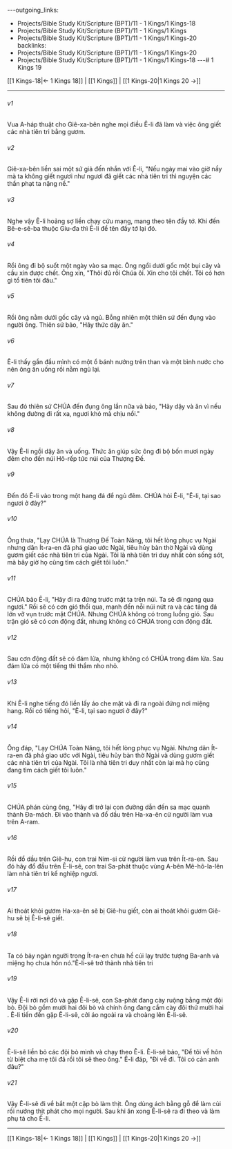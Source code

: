 ---outgoing_links:
  - Projects/Bible Study Kit/Scripture (BPT)/11 - 1 Kings/1 Kings-18
  - Projects/Bible Study Kit/Scripture (BPT)/11 - 1 Kings/1 Kings
  - Projects/Bible Study Kit/Scripture (BPT)/11 - 1 Kings/1 Kings-20
backlinks:
  - Projects/Bible Study Kit/Scripture (BPT)/11 - 1 Kings/1 Kings-20
  - Projects/Bible Study Kit/Scripture (BPT)/11 - 1 Kings/1 Kings-18
---# 1 Kings 19

[[1 Kings-18|← 1 Kings 18]] | [[1 Kings]] | [[1 Kings-20|1 Kings 20 →]]
***



###### v1 
Vua A-háp thuật cho Giê-xa-bên nghe mọi điều Ê-li đã làm và việc ông giết các nhà tiên tri bằng gươm. 

###### v2 
Giê-xa-bên liền sai một sứ giả đến nhắn với Ê-li, "Nếu ngày mai vào giờ nầy mà ta không giết ngươi như ngươi đã giết các nhà tiên tri thì nguyện các thần phạt ta nặng nề." 

###### v3 
Nghe vậy Ê-li hoảng sợ liền chạy cứu mạng, mang theo tên đầy tớ. Khi đến Bê-e-sê-ba thuộc Giu-đa thì Ê-li để tên đầy tớ lại đó. 

###### v4 
Rồi ông đi bộ suốt một ngày vào sa mạc. Ông ngồi dưới gốc một bụi cây và cầu xin được chết. Ông xin, "Thôi đủ rồi Chúa ôi. Xin cho tôi chết. Tôi có hơn gì tổ tiên tôi đâu." 

###### v5 
Rồi ông nằm dưới gốc cây và ngủ. Bỗng nhiên một thiên sứ đến đụng vào người ông. Thiên sứ bảo, "Hãy thức dậy ăn." 

###### v6 
Ê-li thấy gần đầu mình có một ổ bánh nướng trên than và một bình nước cho nên ông ăn uống rồi nằm ngủ lại. 

###### v7 
Sau đó thiên sứ CHÚA đến đụng ông lần nữa và bảo, "Hãy dậy và ăn vì nếu không đường đi rất xa, ngươi khó mà chịu nổi." 

###### v8 
Vậy Ê-li ngồi dậy ăn và uống. Thức ăn giúp sức ông đi bộ bốn mươi ngày đêm cho đến núi Hô-rếp tức núi của Thượng Đế. 

###### v9 
Đến đó Ê-li vào trong một hang đá để ngủ đêm. CHÚA hỏi Ê-li, "Ê-li, tại sao ngươi ở đây?" 

###### v10 
Ông thưa, "Lạy CHÚA là Thượng Đế Toàn Năng, tôi hết lòng phục vụ Ngài nhưng dân Ít-ra-en đã phá giao ước Ngài, tiêu hủy bàn thờ Ngài và dùng gươm giết các nhà tiên tri của Ngài. Tôi là nhà tiên tri duy nhất còn sống sót, mà bây giờ họ cũng tìm cách giết tôi luôn." 

###### v11 
CHÚA bảo Ê-li, "Hãy đi ra đứng trước mặt ta trên núi. Ta sẽ đi ngang qua ngươi." Rồi sẽ có cơn gió thổi qua, mạnh đến nỗi núi nứt ra và các tảng đá lớn vỡ vụn trước mặt CHÚA. Nhưng CHÚA không có trong luồng gió. Sau trận gió sẽ có cơn động đất, nhưng không có CHÚA trong cơn động đất. 

###### v12 
Sau cơn động đất sẽ có đám lửa, nhưng không có CHÚA trong đám lửa. Sau đám lửa có một tiếng thì thầm nho nhỏ. 

###### v13 
Khi Ê-li nghe tiếng đó liền lấy áo che mặt và đi ra ngoài đứng nơi miệng hang. Rồi có tiếng hỏi, "Ê-li, tại sao ngươi ở đây?" 

###### v14 
Ông đáp, "Lạy CHÚA Toàn Năng, tôi hết lòng phục vụ Ngài. Nhưng dân Ít-ra-en đã phá giao ước với Ngài, tiêu hủy bàn thờ Ngài và dùng gươm giết các nhà tiên tri của Ngài. Tôi là nhà tiên tri duy nhất còn lại mà họ cũng đang tìm cách giết tôi luôn." 

###### v15 
CHÚA phán cùng ông, "Hãy đi trở lại con đường dẫn đến sa mạc quanh thành Đa-mách. Đi vào thành và đổ dầu trên Ha-xa-ên cử người làm vua trên A-ram. 

###### v16 
Rồi đổ dầu trên Giê-hu, con trai Nim-si cử người làm vua trên Ít-ra-en. Sau đó hãy đổ đầu trên Ê-li-sê, con trai Sa-phát thuộc vùng A-bên Mê-hô-la-lên làm nhà tiên tri kế nghiệp ngươi. 

###### v17 
Ai thoát khỏi gươm Ha-xa-ên sẽ bị Giê-hu giết, còn ai thoát khỏi gươm Giê-hu sẽ bị Ê-li-sê giết. 

###### v18 
Ta có bảy ngàn người trong Ít-ra-en chưa hề cúi lạy trước tượng Ba-anh và miệng họ chưa hôn nó."Ê-li-sê trở thành nhà tiên tri 

###### v19 
Vậy Ê-li rời nơi đó và gặp Ê-li-sê, con Sa-phát đang cày ruộng bằng một đội bò. Đội bò gồm mười hai đôi bò và chính ông đang cầm cày đôi thứ mười hai . Ê-li tiến đến gặp Ê-li-sê, cởi áo ngoài ra và choàng lên Ê-li-sê. 

###### v20 
Ê-li-sê liền bỏ các đội bò mình và chạy theo Ê-li. Ê-li-sê bảo, "Để tôi về hôn từ biệt cha mẹ tôi đã rồi tôi sẽ theo ông." Ê-li đáp, "Đi về đi. Tôi có cản anh đâu?" 

###### v21 
Vậy Ê-li-sê đi về bắt một cặp bò làm thịt. Ông dùng ách bằng gỗ để làm củi rồi nướng thịt phát cho mọi người. Sau khi ăn xong Ê-li-sê ra đi theo và làm phụ tá cho Ê-li.

***
[[1 Kings-18|← 1 Kings 18]] | [[1 Kings]] | [[1 Kings-20|1 Kings 20 →]]
